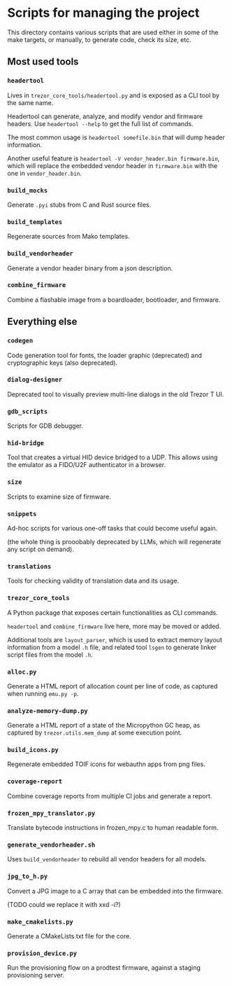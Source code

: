 # Scripts for managing the project

This directory contains various scripts that are used either in some of the make
targets, or manually, to generate code, check its size, etc.

## Most used tools

### `headertool`

Lives in `trezor_core_tools/headertool.py` and is exposed as a CLI tool by the same
name.

Headertool can generate, analyze, and modify vendor and firmware headers. Use
`headertool --help` to get the full list of commands.

The most common usage is `headertool somefile.bin` that will dump header information.

Another useful feature is `headertool -V vendor_header.bin firmware.bin`, which will
replace the embedded vendor header in `firmware.bin` with the one in
`vendor_header.bin`.

### `build_mocks`

Generate `.pyi` stubs from C and Rust source files.

### `build_templates`

Regenerate sources from Mako templates.

### `build_vendorheader`

Generate a vendor header binary from a json description.

### `combine_firmware`

Combine a flashable image from a boardloader, bootloader, and firmware.

## Everything else

### `codegen`

Code generation tool for fonts, the loader graphic (deprecated) and cryptographic keys
(also deprecated).

### `dialog-designer`

Deprecated tool to visually preview multi-line dialogs in the old Trezor T UI.

### `gdb_scripts`

Scripts for GDB debugger.

### `hid-bridge`

Tool that creates a virtual HID device bridged to a UDP. This allows using the emulator
as a FIDO/U2F authenticator in a browser.

### `size`

Scripts to examine size of firmware.

### `snippets`

Ad-hoc scripts for various one-off tasks that could become useful again.

(the whole thing is prooobably deprecated by LLMs, which will regenerate any script on
demand).

### `translations`

Tools for checking validity of translation data and its usage.

### `trezor_core_tools`

A Python package that exposes certain functionalities as CLI commands.

`headertool` and `combine_firmware` live here, more may be moved or added.

Additional tools are `layout_parser`, which is used to extract memory layout
information from a model `.h` file, and related tool `lsgen` to generate linker script files
from the model `.h`.

### `alloc.py`

Generate a HTML report of allocation count per line of code, as captured when running
`emu.py -p`.

### `analyze-memory-dump.py`

Generate a HTML report of a state of the Micropython GC heap, as captured by
`trezor.utils.mem_dump` at some execution point.

### `build_icons.py`

Regenerate embedded TOIF icons for webauthn apps from png files.

### `coverage-report`

Combine coverage reports from multiple CI jobs and generate a report.

### `frozen_mpy_translator.py`

Translate bytecode instructions in frozen_mpy.c to human readable form.

### `generate_vendorheader.sh`

Uses `build_vendorheader` to rebuild all vendor headers for all models.

### `jpg_to_h.py`

Convert a JPG image to a C array that can be embedded into the firmware.

(TODO could we replace it with xxd -i?)

### `make_cmakelists.py`

Generate a CMakeLists.txt file for the core.

### `provision_device.py`

Run the provisioning flow on a prodtest firmware, against a staging provisioning server.
